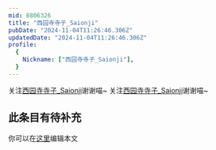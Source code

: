 ```yaml
---
mid: 8806326
title: "西园寺寺子_Saionji"
pubDate: "2024-11-04T11:26:46.306Z"
updatedDate: "2024-11-04T11:26:46.306Z"
profile:
  {
    Nickname: ["西园寺寺子_Saionji"],
  }
---
```


关注[西园寺寺子_Saionji](https://space.bilibili.com/8806326)谢谢喵~ 关注[西园寺寺子_Saionji](https://space.bilibili.com/8806326)谢谢喵~

## 此条目有待补充
你可以在[这里](https://github.com/Yuhanawa/VTuber.ICU-Content/edit/master/v/西园寺寺子_Saionji/index.md)编辑本文
